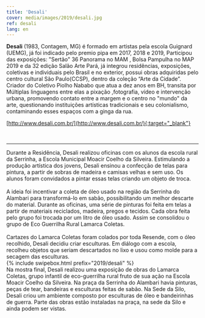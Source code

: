 ```yaml
---
title: 'Desali'
cover: media/images/2019/desali.jpg
ref: desali
lang: en
---
```


**Desali** (1983, Contagem, MG) é formado em artistas pela escola Guignard (UEMG),  já foi indicado pelo premio pipa em 2017, 2018 e 2019, Participou das  exposições: "Sertão" 36 Panorama no MAM , Bolsa Pampulha no MAP  2019 e da 32 edição Salão Arte Pará, já integrou residências, exposições, coletivas e individuais pelo Brasil e no exterior, possui obras adquiridas pelo centro cultural São Paulo(CCSP), dentro da coleção “Arte da Cidade”. Criador do Coletivo Piolho Nababo que atua a dez anos em BH, transita por Múltiplas linguagens entre elas a pixação ,fotografia, vídeo e intervenção urbana, promovendo contato entre a margem e o centro no "mundo" da arte, questionando instituições artísticas tradicionais e seu colonialismo, contaminando esses espaços com a ginga da rua.

  
[http://www.desali.com.br/](http://www.desali.com.br/){:target="_blank"}

<br>

---
  
Durante a Residência, Desali realizou oficinas com os alunos da escola rural da Serrinha, a Escola Municipal Moacir Coelho da Silveira. Estimulando a produção artística dos jovens, Desali ensinou a confecção de telas para pintura, a partir de sobras de madeira e camisas velhas e sem uso. Os alunos foram convidados a pintar essas telas criando um objeto de troca.
<br><br>
A ideia foi incentivar a coleta de óleo usado na região da Serrinha do Alambari para transformá-lo em sabão, possibilitando um melhor descarte do material.  Durante as oficinas, uma série de pinturas foi feita em telas a partir de materiais reciclados, madeira, pregos e tecidos. Cada obra feita pelo grupo foi trocada por um litro de óleo usado. Assim se consolidou o grupo de Eco Guerrilha Rural Lamarca Coletas. 
<br><br>
Cartazes do Lamarca Coletas foram colados por toda Resende, com o óleo recolhido, Desali decidiu criar esculturas. Em diálogo com a escola, recolheu objetos que seriam descartados no lixo e usou como molde para a secagem das esculturas.
<br>
{% include swipebox.html prefix="2019/desali" %}
<br>
Na mostra final, Desali realizou uma exposição de obras do Lamarca Coletas, grupo infantil de eco-guerrilha rural fruto de sua ação na Escola Moacir Coelho da Silveira. Na praça da Serrinha do Alambari havia pinturas, peças de tear, bandeiras e esculturas feitas de sabão. Na Sede da Silo, Desali criou um ambiente composto por esculturas de óleo e bandeirinhas de guerra. Parte das obras estão instaladas na praça, na sede da Silo e ainda podem ser vistas.
⠀

